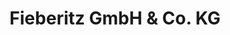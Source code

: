 ---
title: "Fieberitz GmbH & Co. KG"
url: /leinfelden-echterdingen/fieberitz-gmbh-und-co-kg/
shop: Allgemein
---